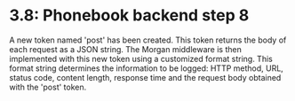 # 3.8: Phonebook backend step 8

A new token named 'post' has been created. This token returns the body of each request as a JSON string. The Morgan middleware is then implemented with this new token using a customized format string. This format string determines the information to be logged: HTTP method, URL, status code, content length, response time and the request body obtained with the 'post' token.